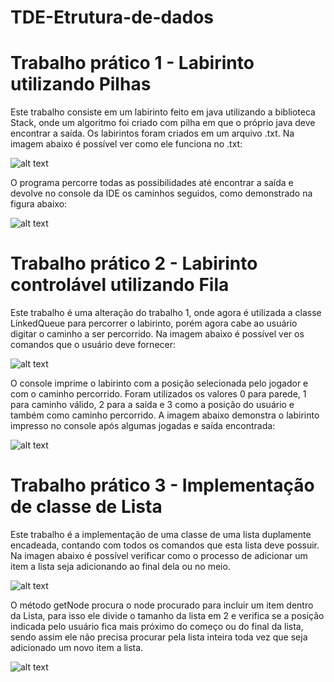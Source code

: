 # TDE-Etrutura-de-dados

# Trabalho prático 1 - Labirinto utilizando Pilhas

Este trabalho consiste em um labirinto feito em java utilizando a biblioteca Stack, onde um algoritmo foi criado com pilha em que o próprio java deve encontrar a saída.
Os labirintos foram criados em um arquivo .txt. Na imagem abaixo é possível ver como ele funciona no .txt:

![alt text](https://github.com/RafaelKampa/TDE-Etrutura-de-dados/blob/04f7c6631162e640fbd91cd7b69c58eeadba1568/LabirintoTXT.png)

O programa percorre todas as possibilidades até encontrar a saída e devolve no console da IDE os caminhos seguidos, como demonstrado na figura abaixo:

![alt text](https://github.com/RafaelKampa/TDE-Etrutura-de-dados/blob/0b0632c803af067a022888280e5c85ad71beb491/CaminhoPercorrido.png)

# Trabalho prático 2 - Labirinto controlável utilizando Fila

Este trabalho é uma alteração do trabalho 1, onde agora é utilizada a classe LinkedQueue para percorrer o labirinto, porém agora cabe ao usuário digitar o caminho a ser percorrido.
Na imagem abaixo é possível ver os comandos que o usuário deve fornecer:

![alt text](https://github.com/RafaelKampa/TDE-Etrutura-de-dados/blob/0b0632c803af067a022888280e5c85ad71beb491/ComandosLabirinto2.png)

O console imprime o labirinto com a posição selecionada pelo jogador e com o caminho percorrido.
Foram utilizados os valores 0 para parede, 1 para caminho válido, 2 para a saída e 3 como a posição do usuário e também como caminho percorrido.
A imagem abaixo demonstra o labirinto impresso no console após algumas jogadas e saída encontrada:

![alt text](https://github.com/RafaelKampa/TDE-Etrutura-de-dados/blob/0b0632c803af067a022888280e5c85ad71beb491/CaminhoPercorridoLabirinto2.png)

# Trabalho prático 3 - Implementação de classe de Lista

Este trabalho é a implementação de uma classe de uma lista duplamente encadeada, contando com todos os comandos que esta lista deve possuir.
Na imagen abaixo é possível verificar como o processo de adicionar um item a lista seja adicionando ao final dela ou no meio.

![alt text](https://github.com/RafaelKampa/TDE-Etrutura-de-dados/blob/0b0632c803af067a022888280e5c85ad71beb491/LinkedListADD.png)

O método getNode procura o node procurado para incluir um item dentro da Lista, para isso ele divide o tamanho da lista em 2 e verifica se a posição indicada pelo usuário fica mais próximo do começo ou do final da lista, sendo assim ele não precisa procurar pela lista inteira toda vez que seja adicionado um novo item a lista.

![alt text](https://github.com/RafaelKampa/TDE-Etrutura-de-dados/blob/0b0632c803af067a022888280e5c85ad71beb491/LinkedListGETNODE.png)
